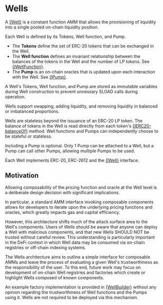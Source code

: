 # Wells

A [{Well}](/src/Well.sol) is a constant function AMM that allows the provisioning of liquidity into a single pooled on-chain liquidity position.

Each Well is defined by its Tokens, Well function, and Pump.
- The **Tokens** define the set of ERC-20 tokens that can be exchanged in the Well.
- The **Well function** defines an invariant relationship between the balances of the tokens in the Well and the number of LP tokens. See [{IWellFunction}](/src//interfaces/IWellFunction.sol).
- The **Pump** is an on-chain oracles that is updated upon each interaction with the Well. See [{IPump}](/src/interfaces/IPump.sol).

A Well's Tokens, Well function, and Pump are stored as immutable variables during Well construction to prevent unnessary SLOAD calls during operation.

Wells support swapping, adding liquidity, and removing liquidity in balanced or imbalanced proportions.

Wells are stateless beyond the issuance of an ERC-20 LP token. The balance of tokens in the Well is read directly from each token's [{IERC20-balanceOf}](/lib/openzeppelin-contracts/contracts/token/ERC20/IERC20.sol) method. Well functions and Pumps can independently choose to be stateful or stateless.

Including a Pump is optional. Only 1 Pump can be attached to a Well, but a Pump can call other Pumps, allowing multiple Pumps to be used.

Each Well implements ERC-20, ERC-2612 and the [{IWell}](/src/interfaces/IWell.sol) interface.

## Motivation

Allowing composability of the pricing function and oracle at the Well level is a deliberate design decision with significant implications. 

In particular, a standard AMM interface invoking composable components allows for developers to iterate upon the underlying pricing functions and oracles, which greatly impacts gas and capital efficiency. 

However, this architecture shifts much of the attack surface area to the Well's components. Users of Wells should be aware that anyone can deploy a Well with malicious components, and that new Wells SHOULD NOT be trusted without careful review. This understanding is particularly important in the DeFi context in which Well data may be consumed via on-chain registries or off-chain indexing systems.

The Wells architecture aims to outline a simple interface for composable AMMs and leave the process of evaluating a given Well's trustworthiness as the responsibility of the user. To this end, future work may focus on development of on-chain Well registries and factories which create or highlight Wells composed of known components.

An example factory implementation is provided in [{WellBuilder}](/src/WellBuilder.sol) without any opinion regarding the trustworthiness of Well functions and the Pumps using it. Wells are not required to be deployed via this mechanism.